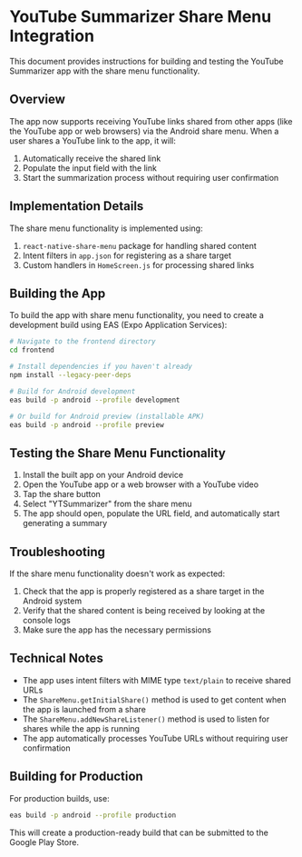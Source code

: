 # YouTube Summarizer Share Menu Integration

This document provides instructions for building and testing the YouTube Summarizer app with the share menu functionality.

## Overview

The app now supports receiving YouTube links shared from other apps (like the YouTube app or web browsers) via the Android share menu. When a user shares a YouTube link to the app, it will:

1. Automatically receive the shared link
2. Populate the input field with the link
3. Start the summarization process without requiring user confirmation

## Implementation Details

The share menu functionality is implemented using:

1. `react-native-share-menu` package for handling shared content
2. Intent filters in `app.json` for registering as a share target
3. Custom handlers in `HomeScreen.js` for processing shared links

## Building the App

To build the app with share menu functionality, you need to create a development build using EAS (Expo Application Services):

```bash
# Navigate to the frontend directory
cd frontend

# Install dependencies if you haven't already
npm install --legacy-peer-deps

# Build for Android development
eas build -p android --profile development

# Or build for Android preview (installable APK)
eas build -p android --profile preview
```

## Testing the Share Menu Functionality

1. Install the built app on your Android device
2. Open the YouTube app or a web browser with a YouTube video
3. Tap the share button
4. Select "YTSummarizer" from the share menu
5. The app should open, populate the URL field, and automatically start generating a summary

## Troubleshooting

If the share menu functionality doesn't work as expected:

1. Check that the app is properly registered as a share target in the Android system
2. Verify that the shared content is being received by looking at the console logs
3. Make sure the app has the necessary permissions

## Technical Notes

- The app uses intent filters with MIME type `text/plain` to receive shared URLs
- The `ShareMenu.getInitialShare()` method is used to get content when the app is launched from a share
- The `ShareMenu.addNewShareListener()` method is used to listen for shares while the app is running
- The app automatically processes YouTube URLs without requiring user confirmation

## Building for Production

For production builds, use:

```bash
eas build -p android --profile production
```

This will create a production-ready build that can be submitted to the Google Play Store.
